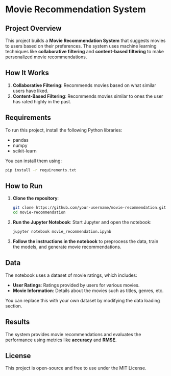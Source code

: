 # Movie Recommendation System

## Project Overview
This project builds a **Movie Recommendation System** that suggests movies to users based on their preferences. The system uses machine learning techniques like **collaborative filtering** and **content-based filtering** to make personalized movie recommendations.

## How It Works
1. **Collaborative Filtering**: Recommends movies based on what similar users have liked.
2. **Content-Based Filtering**: Recommends movies similar to ones the user has rated highly in the past.

## Requirements
To run this project, install the following Python libraries:
- pandas
- numpy
- scikit-learn

You can install them using:
```bash
pip install -r requirements.txt
```

## How to Run
1. **Clone the repository**:
   ```bash
   git clone https://github.com/your-username/movie-recommendation.git
   cd movie-recommendation
   ```

2. **Run the Jupyter Notebook**:
   Start Jupyter and open the notebook:
   ```bash
   jupyter notebook movie_recommendation.ipynb
   ```

3. **Follow the instructions in the notebook** to preprocess the data, train the models, and generate movie recommendations.

## Data
The notebook uses a dataset of movie ratings, which includes:
- **User Ratings**: Ratings provided by users for various movies.
- **Movie Information**: Details about the movies such as titles, genres, etc.

You can replace this with your own dataset by modifying the data loading section.

## Results
The system provides movie recommendations and evaluates the performance using metrics like **accuracy** and **RMSE**.

## License
This project is open-source and free to use under the MIT License.
